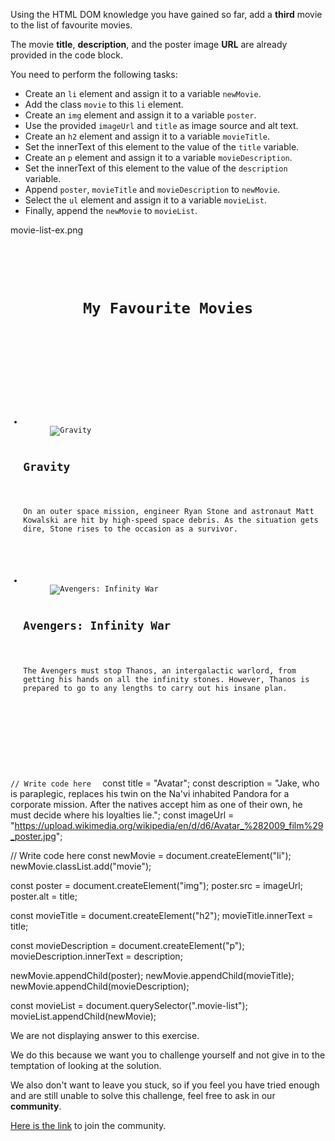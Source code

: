 Using the HTML DOM knowledge you have gained so far,
add a **third** movie to the list of favourite movies.

The movie **title**, **description**, and
the poster image **URL** are already provided
in the code block.

You need to perform the following tasks:

- Create an `li` element and assign it to a variable `newMovie`.
- Add the class `movie` to this `li` element.
- Create an `img` element and assign it to a variable `poster`.
- Use the provided `imageUrl` and `title` as image source and alt text.
- Create an `h2` element and assign it to a variable `movieTitle`.
- Set the innerText of this element to the value of the `title` variable.
- Create an `p` element and assign it to a variable `movieDescription`.
- Set the innerText of this element to the value of the `description` variable.
- Append `poster`, `movieTitle` and `movieDescription` to `newMovie`.
- Select the `ul` element and assign it to a variable `movieList`.
- Finally, append the `newMovie` to `movieList`.

<image>movie-list-ex.png</image>

<codeblock language="javascript" type="exercise" testMode="fixedInput" showSolution="false">
<code>
<panel language="html">
<header>
  <h1>My Favourite Movies</h1>
</header>
<main>
  <ul class="movie-list">
    <li class="movie">
      <img src="https://upload.wikimedia.org/wikipedia/en/f/f6/Gravity_Poster.jpg" alt="Gravity">
      <h2>Gravity</h2>
      <p>On an outer space mission, engineer Ryan Stone and astronaut Matt Kowalski are hit by high-speed space debris. As the situation gets dire, Stone rises to the occasion as a survivor.</p>
    </li>
    <li class="movie">
      <img src="https://upload.wikimedia.org/wikipedia/en/4/4d/Avengers_Infinity_War_poster.jpg" alt="Avengers: Infinity War">
      <h2>Avengers: Infinity War</h2>
      <p>The Avengers must stop Thanos, an intergalactic warlord, from getting his hands on all the infinity stones. However, Thanos is prepared to go to any lengths to carry out his insane plan.</p>
    </li>
  </ul>
</main>
</panel>
<panel language="css"  hidden="true">
/* CSS Reset */
* {
  margin: 0;
  padding: 0;
  box-sizing: border-box;
}

body {
  background-color: #f2f2f2;
  font-family: Arial, sans-serif;
}

header {
  background-color: #5b83ce;
  color: #fff;
  text-align: center;
  padding: 20px;
}

header h1 {
  font-family: 'Pacifico', cursive;
  font-size: 44px;
  color: #fff;
  text-shadow: 2px 2px 4px rgba(0, 0, 0, 0.3);
  padding: 20px;
}

main {
  max-width: 800px;
  margin: 20px auto;
  background-color: #c19696;
  border-radius: 5px;
  box-shadow: 0px 0px 10px rgba(0, 0, 0, 0.2);
}

.movie-list {
  list-style: none;
  padding: 0;
  display: flex;
  flex-wrap: wrap;
  gap: 20px;
  padding: 20px;
}

.movie {
  width: calc(33.33% - 20px);
  background-color: #f2f2f2;;
  border-radius: 5px;
  padding: 10px;
  box-shadow: 0px 0px 5px rgba(0, 0, 0, 0.1);
  transition: transform 0.2s ease-in-out;
}

.movie:hover {
  transform: scale(1.05);
}

.movie img {
  width: 100%;
  height: auto;
  border-radius: 5px;
  margin-bottom: 10px;
}

.movie h2 {
  font-size: 18px;
  margin-bottom: 5px;
  color: rgb(3, 77, 227);
}

.movie p {
  font-size: 14px;
  color: #1d0075;
}
</panel>
<panel language="javascript">
const title = "Avatar";
const description = "Jake, who is paraplegic, replaces his twin on the Na'vi inhabited Pandora for a corporate mission. After the natives accept him as one of their own, he must decide where his loyalties lie.";
const imageUrl = "https://upload.wikimedia.org/wikipedia/en/d/d6/Avatar_%282009_film%29_poster.jpg";

// Write code here
</panel>
</code>
<solution>
const title = "Avatar";
const description = "Jake, who is paraplegic, replaces his twin on the Na'vi inhabited Pandora for a corporate mission. After the natives accept him as one of their own, he must decide where his loyalties lie.";
const imageUrl = "https://upload.wikimedia.org/wikipedia/en/d/d6/Avatar_%282009_film%29_poster.jpg";

// Write code here
const newMovie = document.createElement("li");
newMovie.classList.add("movie");

const poster = document.createElement("img");
poster.src = imageUrl;
poster.alt = title;

const movieTitle = document.createElement("h2");
movieTitle.innerText = title;

const movieDescription = document.createElement("p");
movieDescription.innerText = description;

newMovie.appendChild(poster);
newMovie.appendChild(movieTitle);
newMovie.appendChild(movieDescription);

const movieList = document.querySelector(".movie-list");
movieList.appendChild(newMovie);
</solution>
</codeblock>

We are not displaying answer to this exercise.

We do this because we want you to challenge yourself
and
not give in to the temptation of looking at the solution.

We also don't want to leave you stuck, so if you feel
you have tried enough and are still unable to solve
this challenge, feel free to ask in our **community**.

[Here is the link](https://join.slack.com/t/bigbinaryacademy/shared_invite/zt-2kj86untg-wCGh2GPBA2I3iWZk4ke~tg) to join the community.
